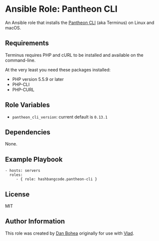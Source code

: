 # Ansible Role: Pantheon CLI

An Ansible role that installs the [Pantheon CLI](https://github.com/pantheon-systems/cli) (aka Terminus) on Linux and macOS.


## Requirements

Terminus requires PHP and cURL to be installed and available on the command-line.

At the very least you need these packages installed:

- PHP version 5.5.9 or later
- PHP-CLI
- PHP-CURL


## Role Variables

- `pantheon_cli_version`: current default is `0.13.1`


## Dependencies

None.


## Example Playbook

```
- hosts: servers
  roles:
     - { role: hashbangcode.pantheon-cli }
```

## License

MIT


## Author Information

This role was created by [Dan Bohea](http://bohea.co.uk) originally for use with [Vlad](https://github.com/hashbangcode/vlad).
